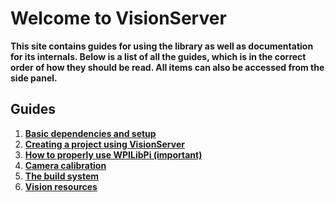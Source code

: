 # Welcome to VisionServer

__This site contains guides for using the library as well as documentation for its internals. Below is a list of all the guides, which is in the correct order of how they should be read. All items can also be accessed from the side panel.__

## Guides
1. __[Basic dependencies and setup](Setup-Dev.md)__
2. __[Creating a project using VisionServer](Robot-Project.md)__
3. __[How to properly use WPILibPi (important)](WPILibPi-Info.md)__
4. __[Camera calibration](Calibration.md)__
5. __[The build system](Build.md)__
6. __[Vision resources](References.md)__